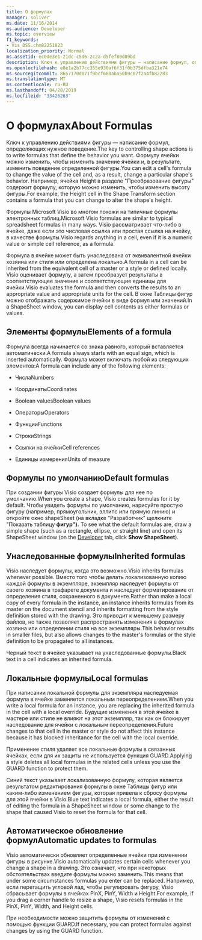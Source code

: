 ```yaml
---
title: О формулах
manager: soliver
ms.date: 11/16/2014
ms.audience: Developer
ms.topic: overview
f1_keywords:
- Vis_DSS.chm82251823
localization_priority: Normal
ms.assetid: ec0de3e1-21dc-c5d6-2c2a-d5fef80d89bd
description: Ключ к управлению действиями фигуры — написание формул, определяющих нужное поведение. Формулу ячейки можно изменить, чтобы изменить значение ячейки и, в результате, изменить поведение определенной фигуры. Например, ячейка Height в разделе "Преобразование фигуры" содержит формулу, которую можно изменить, чтобы изменить высоту фигуры.
ms.openlocfilehash: e8e1a2b77cc355e930af6f31f0b375dfba321e74
ms.sourcegitcommit: 8657170d071f9bcf680aba50b9c07f2a4fb82283
ms.translationtype: MT
ms.contentlocale: ru-RU
ms.lasthandoff: 04/28/2019
ms.locfileid: "33426263"
---
```

# <a name="about-formulas"></a><span data-ttu-id="efdd7-105">О формулах</span><span class="sxs-lookup"><span data-stu-id="efdd7-105">About Formulas</span></span>

<span data-ttu-id="efdd7-106">Ключ к управлению действиями фигуры — написание формул, определяющих нужное поведение.</span><span class="sxs-lookup"><span data-stu-id="efdd7-106">The key to controlling shape actions is to write formulas that define the behavior you want.</span></span> <span data-ttu-id="efdd7-107">Формулу ячейки можно изменить, чтобы изменить значение ячейки и, в результате, изменить поведение определенной фигуры.</span><span class="sxs-lookup"><span data-stu-id="efdd7-107">You can edit a cell's formula to change the value of the cell and, as a result, change a particular shape's behavior.</span></span> <span data-ttu-id="efdd7-108">Например, ячейка Height в разделе "Преобразование фигуры" содержит формулу, которую можно изменить, чтобы изменить высоту фигуры.</span><span class="sxs-lookup"><span data-stu-id="efdd7-108">For example, the Height cell in the Shape Transform section contains a formula that you can change to alter the shape's height.</span></span>
  
<span data-ttu-id="efdd7-109">Формулы Microsoft Visio во многом похожи на типичные формулы электронных таблиц.</span><span class="sxs-lookup"><span data-stu-id="efdd7-109">Microsoft Visio formulas are similar to typical spreadsheet formulas in many ways.</span></span> <span data-ttu-id="efdd7-110">Visio рассматривает что-либо в ячейке, даже если это числовая ссылка или простая ссылка на ячейку, в качестве формулы.</span><span class="sxs-lookup"><span data-stu-id="efdd7-110">Visio regards anything in a cell, even if it is a numeric value or simple cell reference, as a formula.</span></span>
  
<span data-ttu-id="efdd7-111">Формула в ячейке может быть унаследована от эквивалентной ячейки хозяина или стиля или определена локально.</span><span class="sxs-lookup"><span data-stu-id="efdd7-111">A formula in a cell can be inherited from the equivalent cell of a master or a style or defined locally.</span></span> <span data-ttu-id="efdd7-112">Visio оценивает формулу, а затем преобразует результаты в соответствующее значение и соответствующие единицы для ячейки.</span><span class="sxs-lookup"><span data-stu-id="efdd7-112">Visio evaluates the formula and then converts the results to an appropriate value and appropriate units for the cell.</span></span> <span data-ttu-id="efdd7-113">В окне Таблицы фигур можно отображать содержимое ячейки в виде формул или значений.</span><span class="sxs-lookup"><span data-stu-id="efdd7-113">In a ShapeSheet window, you can display cell contents as either formulas or values.</span></span>
  
## <a name="elements-of-a-formula"></a><span data-ttu-id="efdd7-114">Элементы формулы</span><span class="sxs-lookup"><span data-stu-id="efdd7-114">Elements of a formula</span></span>

<span data-ttu-id="efdd7-115">Формула всегда начинается со знака равного, который вставляется автоматически.</span><span class="sxs-lookup"><span data-stu-id="efdd7-115">A formula always starts with an equal sign, which is inserted automatically.</span></span> <span data-ttu-id="efdd7-116">Формула может включать любой из следующих элементов:</span><span class="sxs-lookup"><span data-stu-id="efdd7-116">A formula can include any of the following elements:</span></span>
  
- <span data-ttu-id="efdd7-117">Числа</span><span class="sxs-lookup"><span data-stu-id="efdd7-117">Numbers</span></span>
    
- <span data-ttu-id="efdd7-118">Координаты</span><span class="sxs-lookup"><span data-stu-id="efdd7-118">Coordinates</span></span>
    
- <span data-ttu-id="efdd7-119">Boolean values</span><span class="sxs-lookup"><span data-stu-id="efdd7-119">Boolean values</span></span>
    
- <span data-ttu-id="efdd7-120">Операторы</span><span class="sxs-lookup"><span data-stu-id="efdd7-120">Operators</span></span>
    
- <span data-ttu-id="efdd7-121">Функции</span><span class="sxs-lookup"><span data-stu-id="efdd7-121">Functions</span></span>
    
- <span data-ttu-id="efdd7-122">Строки</span><span class="sxs-lookup"><span data-stu-id="efdd7-122">Strings</span></span>
    
- <span data-ttu-id="efdd7-123">Ссылки на ячейки</span><span class="sxs-lookup"><span data-stu-id="efdd7-123">Cell references</span></span>
    
- <span data-ttu-id="efdd7-124">Единицы измерения</span><span class="sxs-lookup"><span data-stu-id="efdd7-124">Units of measure</span></span>
    
## <a name="default-formulas"></a><span data-ttu-id="efdd7-125">Формулы по умолчанию</span><span class="sxs-lookup"><span data-stu-id="efdd7-125">Default formulas</span></span>

<span data-ttu-id="efdd7-126">При создании фигуры Visio создает формулы для нее по умолчанию.</span><span class="sxs-lookup"><span data-stu-id="efdd7-126">When you create a shape, Visio creates formulas for it by default.</span></span> <span data-ttu-id="efdd7-127">Чтобы увидеть формулы по умолчанию, нарисуйте простую фигуру (например, прямоугольник, эллипс или прямую линию) и откройте окно shapeSheet (на вкладке "Разработчик" щелкните "Показать таблицу **фигур").** [](run-in-developer-mode-display-the-developer-tab.md)</span><span class="sxs-lookup"><span data-stu-id="efdd7-127">To see what the default formulas are, draw a simple shape (such as a rectangle, ellipse, or straight line) and open its ShapeSheet window (on the [Developer](run-in-developer-mode-display-the-developer-tab.md) tab, click **Show ShapeSheet**).</span></span>
  
## <a name="inherited-formulas"></a><span data-ttu-id="efdd7-128">Унаследованные формулы</span><span class="sxs-lookup"><span data-stu-id="efdd7-128">Inherited formulas</span></span>

<span data-ttu-id="efdd7-129">Visio наследует формулы, когда это возможно.</span><span class="sxs-lookup"><span data-stu-id="efdd7-129">Visio inherits formulas whenever possible.</span></span> <span data-ttu-id="efdd7-130">Вместо того чтобы делать локализованную копию каждой формулы в экземпляре, экземпляр наследует формулы от своего хозяина в трафарете документа и наследует форматирование от определения стиля, сохраненного в документе.</span><span class="sxs-lookup"><span data-stu-id="efdd7-130">Rather than make a local copy of every formula in the instance, an instance inherits formulas from its master on the document stencil and inherits formatting from the style definition stored with the drawing.</span></span> <span data-ttu-id="efdd7-131">Это приводит к меньшему размеру файлов, но также позволяет распространять изменения в формулах хозяина или определении стиля на все экземпляры.</span><span class="sxs-lookup"><span data-stu-id="efdd7-131">This behavior results in smaller files, but also allows changes to the master's formulas or the style definition to be propagated to all instances.</span></span>
  
<span data-ttu-id="efdd7-132">Черный текст в ячейке указывает на унаследованные формулы.</span><span class="sxs-lookup"><span data-stu-id="efdd7-132">Black text in a cell indicates an inherited formula.</span></span>
  
## <a name="local-formulas"></a><span data-ttu-id="efdd7-133">Локальные формулы</span><span class="sxs-lookup"><span data-stu-id="efdd7-133">Local formulas</span></span>

<span data-ttu-id="efdd7-134">При написании локальной формулы для экземпляра наследуемая формула в ячейке заменяется локальным переопределением.</span><span class="sxs-lookup"><span data-stu-id="efdd7-134">When you write a local formula for an instance, you are replacing the inherited formula in the cell with a local override.</span></span> <span data-ttu-id="efdd7-135">Будущие изменения в этой ячейке в мастере или стиле не влияют на этот экземпляр, так как он блокирует наследование для ячейки с локальным переопределения.</span><span class="sxs-lookup"><span data-stu-id="efdd7-135">Future changes to that cell in the master or style do not affect this instance because it has blocked inheritance for the cell with the local override.</span></span>
  
<span data-ttu-id="efdd7-136">Применение стиля удаляет все локальные формулы в связанных ячейках, если для их защиты не используется функция GUARD.</span><span class="sxs-lookup"><span data-stu-id="efdd7-136">Applying a style deletes all local formulas in the related cells unless you use the GUARD function to protect them.</span></span>
  
<span data-ttu-id="efdd7-137">Синий текст указывает локализованную формулу, которая является результатом редактирования формулы в окне Таблицы фигур или каким-либо изменением фигуры, которая привела к сбросу формулы для этой ячейки в Visio.</span><span class="sxs-lookup"><span data-stu-id="efdd7-137">Blue text indicates a local formula, either the result of editing the formula in a ShapeSheet window or some change to the shape that caused Visio to reset the formula for that cell.</span></span>
  
## <a name="automatic-updates-to-formulas"></a><span data-ttu-id="efdd7-138">Автоматическое обновление формул</span><span class="sxs-lookup"><span data-stu-id="efdd7-138">Automatic updates to formulas</span></span>

 <span data-ttu-id="efdd7-139">Visio автоматически обновляет определенные ячейки при изменении фигуры в рисунке.</span><span class="sxs-lookup"><span data-stu-id="efdd7-139">Visio automatically updates certain cells whenever you change a shape in a drawing.</span></span> <span data-ttu-id="efdd7-140">Это означает, что при некоторых обстоятельствах введите формулы можно заменить.</span><span class="sxs-lookup"><span data-stu-id="efdd7-140">This means that under some circumstances formulas you enter can be replaced.</span></span> <span data-ttu-id="efdd7-141">Например, если перетащить угловой лад, чтобы регулировать фигуру, Visio сбрасывает формулы в ячейках PinX, PinY, Width и Height.</span><span class="sxs-lookup"><span data-stu-id="efdd7-141">For example, if you drag a corner handle to resize a shape, Visio resets formulas in the PinX, PinY, Width, and Height cells.</span></span> 
  
<span data-ttu-id="efdd7-142">При необходимости можно защитить формулы от изменений с помощью функции GUARD.</span><span class="sxs-lookup"><span data-stu-id="efdd7-142">If necessary, you can protect formulas against changes by using the GUARD function.</span></span>
  

